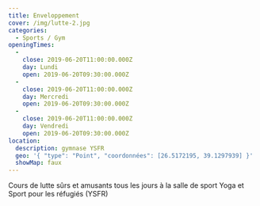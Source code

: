 ```yaml
---
title: Enveloppement
cover: /img/lutte-2.jpg
categories:
  - Sports / Gym
openingTimes:
  - 
    close: 2019-06-20T11:00:00.000Z
    day: Lundi
    open: 2019-06-20T09:30:00.000Z
  - 
    close: 2019-06-20T11:00:00.000Z
    day: Mercredi
    open: 2019-06-20T09:30:00.000Z
  - 
    close: 2019-06-20T11:00:00.000Z
    day: Vendredi
    open: 2019-06-20T09:30:00.000Z
location:
  description: gymnase YSFR
  geo: '{ "type": "Point", "coordonnées": [26.5172195, 39.1297939] }'
  showMap: faux
---
```


Cours de lutte sûrs et amusants tous les jours à la salle de sport Yoga et Sport pour les réfugiés (YSFR)